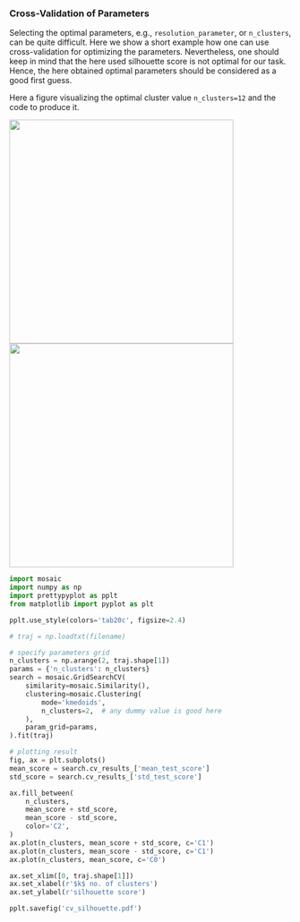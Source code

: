 
### Cross-Validation of Parameters
Selecting the optimal parameters, e.g., `resolution_parameter`, or `n_clusters`, can be quite difficult. Here we show a short example how one can use cross-validation for optimizing the parameters. Nevertheless, one should keep in mind that the here used silhouette score is not optimal for our task.  Hence, the here obtained optimal parameters should be considered as a good first guess.

Here a figure visualizing the optimal cluster value `n_clusters=12` and the code to produce it.

<img class="lightmode" style="width: 400px;" src="https://github.com/moldyn/MoSAIC/blob/main/docs/cv_silhouette_light.svg?raw=true#gh-light-mode-only" /><img class="darkmode" style="width: 400px;" src="https://github.com/moldyn/MoSAIC/blob/main/docs/cv_silhouette_dark.svg?raw=true#gh-dark-mode-only" />

```python
import mosaic
import numpy as np
import prettypyplot as pplt
from matplotlib import pyplot as plt

pplt.use_style(colors='tab20c', figsize=2.4)

# traj = np.loadtxt(filename)

# specify parameters grid
n_clusters = np.arange(2, traj.shape[1])
params = {'n_clusters': n_clusters}
search = mosaic.GridSearchCV(
    similarity=mosaic.Similarity(),
    clustering=mosaic.Clustering(
        mode='kmedoids',
        n_clusters=2,  # any dummy value is good here
    ),
    param_grid=params,
).fit(traj)

# plotting result
fig, ax = plt.subplots()
mean_score = search.cv_results_['mean_test_score']
std_score = search.cv_results_['std_test_score']

ax.fill_between(
    n_clusters,
    mean_score + std_score,
    mean_score - std_score,
    color='C2',
)
ax.plot(n_clusters, mean_score + std_score, c='C1')
ax.plot(n_clusters, mean_score - std_score, c='C1')
ax.plot(n_clusters, mean_score, c='C0')

ax.set_xlim([0, traj.shape[1]])
ax.set_xlabel(r'$k$ no. of clusters')
ax.set_ylabel(r'silhouette score')

pplt.savefig('cv_silhouette.pdf')
```
